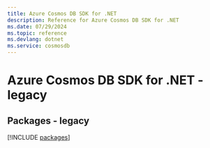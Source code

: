 ```yaml
---
title: Azure Cosmos DB SDK for .NET
description: Reference for Azure Cosmos DB SDK for .NET
ms.date: 07/29/2024
ms.topic: reference
ms.devlang: dotnet
ms.service: cosmosdb
---
```

# Azure Cosmos DB SDK for .NET - legacy
## Packages - legacy
[!INCLUDE [packages](cosmos-db-index.md)]